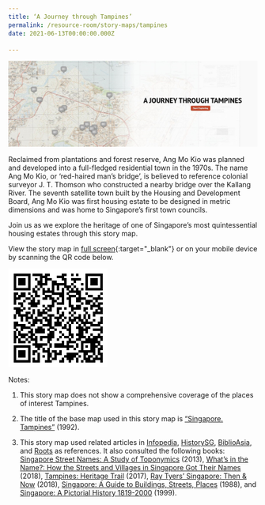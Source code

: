 ```yaml
---
title: ‘A Journey through Tampines’
permalink: /resource-room/story-maps/tampines
date: 2021-06-13T00:00:00.000Z

---
```



<img src="/images/storymap-image-tampines.png" alt="storymap-tampines"/>

Reclaimed from plantations and forest reserve, Ang Mo Kio was planned and developed into a full-fledged residential town in the 1970s. The name Ang Mo Kio, or ‘red-haired man’s bridge’, is believed to reference colonial surveyor J. T. Thomson who constructed a nearby bridge over the Kallang River.  The seventh satellite town built by the Housing and Development Board, Ang Mo Kio was first housing estate to be designed in metric dimensions and was home to Singapore’s first town councils. 

Join us as we explore the heritage of one of Singapore’s most quintessential housing estates through this story map.

View the story map in [full screen]( https://uploads.knightlab.com/storymapjs/04f5c05311b7e48aadefd0cdd269c308/tampines/index.html){:target="_blank"} or on your mobile device by scanning the QR code below.

<img src="/images/qr-code-storymap-tampines.png" alt="qr-code-storymap-tampines" style="width:200px;" />

Notes:

1. This story map does not show a comprehensive coverage of the places of interest Tampines.

2. The title of the base map used in this story map is [“Singapore. Tampines”](https://www.nas.gov.sg/archivesonline/maps_building_plans/record-details/fb73b6c5-115c-11e3-83d5-0050568939ad) (1992).

3. This story map used related articles in [Infopedia](https://eresources.nlb.gov.sg/infopedia/), [HistorySG](http://eresources.nlb.gov.sg/history), [BiblioAsia](https://www.nlb.gov.sg/Browse/BiblioAsia.aspx), and [Roots](https://www.roots.sg/) as references. It also consulted the following books: [Singapore Street Names: A Study of Toponymics](https://eservice.nlb.gov.sg/item_holding.aspx?bid=200123850) (2013), [What’s in the Name?: How the Streets and Villages in Singapore Got Their Names](https://eservice.nlb.gov.sg/item_holding.aspx?bid=202924449) (2018), [Tampines: Heritage Trail](https://eservice.nlb.gov.sg/item_holding.aspx?bid=203136712) (2017), [Ray Tyers’ Singapore: Then & Now](https://eservice.nlb.gov.sg/item_holding.aspx?bid=203784837) (2018), [Singapore: A Guide to Buildings, Streets, Places](http://eservice.nlb.gov.sg/item_holding.aspx?bid=4712298) (1988), and [Singapore: A Pictorial History 1819-2000](http://eservice.nlb.gov.sg/item_holding.aspx?bid=9651676) (1999).
